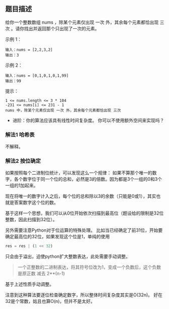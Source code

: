 ## 题目描述
给你一个整数数组 nums ，除某个元素仅出现 一次 外，其余每个元素都恰出现 三次 。请你找出并返回那个只出现了一次的元素。

示例 1：
```
输入：nums = [2,2,3,2]
输出：3
```
示例 2：
```
输入：nums = [0,1,0,1,0,1,99]
输出：99
```

提示：
```
1 <= nums.length <= 3 * 104
-231 <= nums[i] <= 231 - 1
nums 中，除某个元素仅出现 一次 外，其余每个元素都恰出现 三次
```
- 进阶：你的算法应该具有线性时间复杂度。 你可以不使用额外空间来实现吗？

### 解法1 哈希表
不解释。

### 解法2 按位确定
如果按照每个二进制位统计，可以发现这么一个规律：
如果不算那个唯一的数字，各个数字位于同一个位的总和，必然是3的倍数。因为都是3个一组的0和3个一组的1加起来。

现在将唯一的数字计入之后，每个位的总和除以3的余数（只能是0或1），其实也就是答案数字这个位的数。

基于这样一个思想，我们可以从0位开始依次扫描到最高位（题设给的限制是32位整数，因此扫描到32位）。

另外需要注意Python对于位运算的特殊处理。
比如当已经确定了前31位，开始要确定最高位的32位，如果发现这个位是1，单纯的使用
```python
res = res | (1 << 32)
```
只会由于溢出，迫使python扩大整数表达，此处需要手动调整。
>一个正整数的二进制表达，将其符号位改为1，变成一个负数后，这个负数是原正数 减去 2**(n-1)

基于上述性质手动调整。

注意到这种算法要逐位检查确定数字，所以整体时间复杂度其实是O(32n)。
好在32是个常数，姑且也算O(n)，但并不是太好。